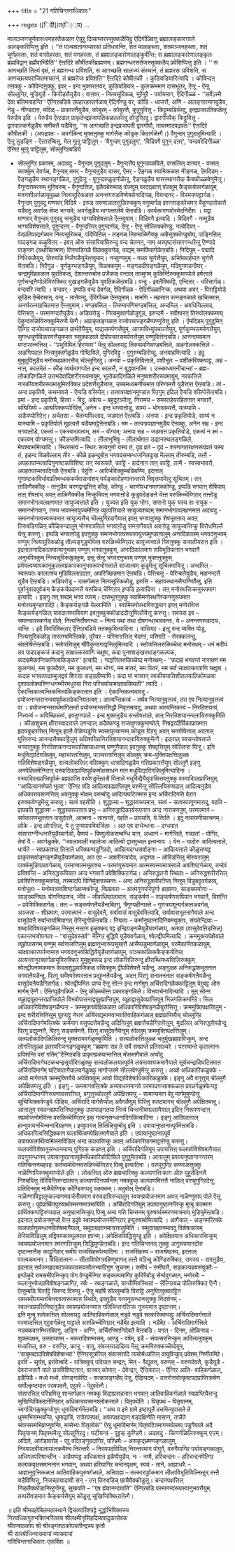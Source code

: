 +++
title = "21 गतिचिन्तनाधिकारः"

+++
regex ([िइेी])त(ि|्य)
…




मालाञ्जनचूर्णवासःपणहस्तैकळाऩ ऐन्नूऱु दिव्याप्सरस्सुक्कळैयिट्टु ऎदिर्गॊळ्वित्तु ब्रह्मालङ्कारत्ताले अलङ्करिप्पित्तु इति । ‘‘तं पञ्चशतान्यप्सरसां प्रतिधावन्ति, शतं मालाहस्ताः, शतमञ्जनहस्ताः, शतं चूर्णहस्ताः, शतं वासोहस्ताः, शतं पणहस्ताः, तं ब्रह्मालङ्कारेणालङ्कुर्वन्ति; स ब्रह्मालङ्कारेणालङ्कृतः ब्रह्मविद्वान् ब्रह्मैवाभिप्रैति’’ ऎऩ्ऱदिऱे कौषीतकीब्राह्मणम्। ब्रह्मगन्धरसतेजस्सुक्कळैप् प्रवेशिप्पित्तु इति । ‘‘ स आगच्छति तिल्यं वृक्षं, तं ब्रह्मगन्धः प्रविशति, स आगच्छति सालज्यं संस्थानं, तं ब्रह्मरसः प्रविशति, स आगच्छत्यपराजितमायतनं, तं ब्रह्मतेजः प्रविशति’’ ऎऩ्ऱदिऱे कौषीतकी । कुडियडियारित्यादि । कोविन्दऩ् तऩक्कु - कोविन्दऩुक्कु, इवर् - इन्द मुक्तराऩवर्, कुडियडियार् - कुलक्रममाग दासभूतर्, ऎऩ्ऱु - ऎऩ्ऱु सॊल्लुगिऱ, मुडियुडै - किरीडत्तैयुडैय। वाऩवर् - नित्यसूरिकळ्, मुऱैमुऱै - पर्यायमाग, ऎदिर्गॊळ्ळ - ‘‘सर्वेऽस्मै देवा बलिमावहन्ति’’ ऎऩ्गिऱबडिये उपहारहस्तर्गळाय् ऎदिर्गॊण्डु वर, कॊडि - ध्वजत्तै, अणि - अलङ्गारमागवुडैय, नॆडु - नीण्डदाऩ, मदिळ् - प्राकारत्तैयुडैय, कोबुरम् - कोबुरत्तै, कुऱुगुवित्तु - किट्टुम्बडिसॆय्दु, इन्द्रप्रजापतिकळॆऩ्ऱु पेरुडैय इति । पेरुडैय ऎऩ्ऱदाल् प्राकृतेन्द्रप्रजापतिकळल्लरॆऩ्ऱु तोऱ्ऱुगिऱदु। द्वारगोपरैक् किट्टुवित्तु - द्वारपालकर्गळुडैय समीबत्तै यडैवित्तु, ‘‘स आगच्छति इन्द्रप्रजापती द्वारगोपौ, तावस्मादपद्रवतः’’ ऎऩ्ऱदिऱे कौषीतकी । (अपद्रवतः - अवर्गळिन्द मुक्तऩुक्कु मार्गत्तैक् कॊडुक् किऱार्गळॆऩ्गै।) वैगुन्दम् पुगुदलुमित्यादि । ऎऩ्ऱु तुडङ्गि - ऎऩ्ऱारम्बित्तु, मेल् मूऩ्ऱु पाट्टिलुम् - 'वैगुन्दम् पुगुदलुम्', 'विदिवगै पुगुन् दऩर्', 'वन्दवरॆदिर्गॊळ्ळ' ऎऩ्गिऱ मूऩ्ऱु पाट्टिलुम्, सॊल्लुगिऱबडिये   
- सॊल्लुगिऱ प्रकारम्, अदावदु - वैगुन्दम् पुगुदलुम् - वैगुन्दत्तैप् पुगुन्दवळविले, वासलिल् वाऩवर् - वासल् कार्क्कुम् देवर्गळ्, वैगुन्दऩ् तमर् - वैगुन्दऩुडैय दासर्, ऎमर् - ऎङ्गळ् स्वामिकळाऩ नीङ्गळ्, ऎमदिडम् - ऎङ्गळुडैय स्थानङ्गळिल्, पुगुदॆऩ्ऱु - पुगुन्दरुळुङ्गोळॆऩ्ऱु, ऎङ्गळुडैय वासस्थानत्तैक् कैक्कॊळ्ळवेणुमॆऩ्ऱु। वैगुन्दत्तमररुम् मुऩिवरुम् - वैगुन्दत्तिल्, इळैयबॆरुमाळ् पोलवुम् परदाऴ्वाऩ् पोलवुम् कैङ्कर्यपरर्गळायुम् मननशीलर्गळायुमुळ्ळ नित्यसूरिकळाऩ अनन्तगरुडविष्वेक्सेनादिगळ्, वियन्दऩर् - विस्मयप्पट्टार्गळ्। वैगुन्दम् पुगुवदु मण्णवर् विदिये - इरुळ् तरुमाञालत्तुळिरुक्कुम् मनुष्यर्गळ् ज्ञानसङ्कोचमऱ्ऱ वैकुण्ठलोकत्तै यडैवदु अवर्गळ् सॆय्द भाग्यमे; अवर्गळुडैय भाग्यत्तालेये यॆऩ्ऱबडि। कार्यकारणयोरभेदनिर्देशः । यद्वा मण्णवर् वैगुन्दम् पुगुवदु नम्मुडैय भाग्यविशेषत्ताले ऎऩ्ऩवुमाम्। विदिवगै इत्यादि । विदिवगै - नम्मुडैय भाग्यविशेषत्ताले, पुगुन्दऩर् - वैगुन्दत्तिल् पुगुन्दार्गळ्, ऎऩ्ऱु - ऎऩ्ऱु सॊल्लिक्कॊण्डु, नल्वेदियर् - वेदप्रतिपाद्यर्गळाऩ नित्यसूरिकळ्, पदियिऩिल् - तङ्गळ् तिरुमाळिगैक्कु अऴैत्तुक्कॊण्डुबोय्, पाङ्गिऩिल् पादङ्गळ् कऴुविऩर् - इवऩ् ऒरु संसारियायिरुन्दु वन्द चेतनऩ्, नाम् अस्पृष्टसंसारगन्धरॆऩ्ऱु ऎण्णादे पाङ्गाग (यथोचितमाग) तिरुवडिगळै विळक्कुवर्गळ्; पाद्यम् समर्पिप्पार्गळॆऩ्ऱबडि। निदियुम् - पद्मादि निधिकळैयुम्, तिरुवडि निलैगळैयुमॆऩ्ऩवुमाम्। नऱ्सुण्णमुम् - नल्ल चूर्णत्तैयुम्, अभिषेकार्हमाऩ चूर्णत्तै यॆऩ्ऱबडि। निऱैगुड - पूर्णकुम्भङ्गळैयुम्, विळक्कमुम् - मङ्गळदीपङ्गळैयुम्, मदिमुगमडन्दैयर् - चन्द्रमुखिकळाऩ युवतिकळ्, देशान्तरम्बोऩ प्रजैकळ् वन्दाल् ताय्मुगम् कुळिर्न्दिरुक्कुमाप्पोले हर्षत्ताले पूर्णचन्द्रऩैप्पोलेयिरुक्किऱ मुखङ्गळैयुडैय युवतिकळॆऩ्ऱबडि। वन्दु - इवऩैक्किट्टि, एन्दिऩर् - धरित्तार्गळ्। वन्दवरि त्यादि । वन्दवर् - इप्पडि वन्द देवर्गळ्, ऎदिर्गॊळ्ळ - ऎदिर्गॊळ्ळानिऱ्क, अथवा अवर् - पिराट्टियोडे कूडिऩ ऎम्बॆरुमाऩ्, वन्दु - ताऩेवन्दु, ऎदिर्गॊळ्ळ ऎऩ्ऩवुमाम्। मामणि - महत्ताऩ रत्नङ्गळाले खचितमाऩ, अनर्घरत्नखचितमाऩ ऎऩ्ऩवुमाम्। मण्डबत्तिल् - तिरुमामणिमण्डबत्तिल्, अन्दमिल् - अवधियिल्लाद, पेरिऩ्बत्तु - परमानन्दत्तैयुडैय। अडियरोडु - नित्यमुक्तर्गळोडुगूड, इरुन्दमै - सर्वेश्वरऩ् तिरुवोलक्कमाय् ऎऴुन्दरुळियिरुक्कुमिरुप्पै यॆऩ्गै। अप्राकृतङ्गळाऩ राजोपचारङ्गळैप्पण्णुवित्तु इति । ऎमदिडम् पुगुदुमिऩ् ऎऩ्गिऱ राजोपचारङ्गळाऩ प्रार्थऩैयैयुम्, पाद्यसमर्पणत्तैयुम्, आगमविध्युपचारत्तैयुम्, पूर्णकुम्भसमर्पणत्तैयुम्, सुगन्धचूर्णविकरणत्तैयुमप्सर स्सुक्कळाले दीपोपचारसमर्पणत्तैयुम् पण्णुवित्तॆऩ्ऱबडि। आनन्दमयमाऩ मण्टपरत्नत्तिल् - ‘‘प्रभुविमितं हिरण्मय’’ मॆऩ्ऱु सॊल्लप्पट्ट तिरुमामणिमण्डबत्तिले, अऴगोलक्कत्तिले - अऴगियदाऩ नित्यमुक्तर्गळुडैय गोष्ठियिले, पुगिरविट्टु - पुगुरुम्बडिसॆय्दु, अनयाहमित्यादि । इदु मुमुक्षुविऩुडैय मनोरथप्रकारत्तैच् चॊल्लुगिऱदु। अनया – प्रकृतियिऩाले, वशीभूतः – वशीकरिक्कप्पट्ट, अहं - नाऩ्, कालमेतं – कीऴ् व्यर्थमागप्पोऩ इन्द कालत्तै, न बुद्धवानस्मि । उच्चमध्यमनीचान्तां – ब्रह्म-लोकादिगळिले उत्तमदेवादिशरीररूपमायुम्, भूलोकादिगळिले मनुष्यशरीररूपमायुम्, नरकत्तिले नारकीयशरीररूपमायुमिरुक्किऱ प्रदेशत्तैयुडैत्ताऩ, उच्चमध्यमनीचमाऩ परिणामत्तै युडैत्ताऩ ऎऩ्ऱबडि। तां - अन्द प्रकृतियै, कथमावसे - ऎप्पडि वसिप्पेऩ्। तत्त्वत्रयज्ञानमुण्डाऩ पिऱगुम् इदिल् ऎप्पडि वसिप्पेऩॆऩ्ऱबडि। इमां - इन्द प्रकृतियै, हित्वा - विट्टु, अपेत्य – बहुदूरञ्जॆऩ्ऱु, निरामयं – समस्तहेयरहितऩाऩ भगवाऩै, संश्रियिष्ये – आश्रयिक्कप्पोगिऱेऩ्, अनेन - इन्द भगवाऩोडु, साम्यं – भोगसाम्यत्तै, यास्यामि - अडैयप्पोगिऱेऩ्। अचेतसा – चैतन्यमिल्लाद, जडमाऩ ऎऩ्ऱबडि। अनया - इन्द प्रकृतियोडे, साम्यं न यास्यामि – प्रकृतिपोले मूढत्वत्तै यडैयमाट्टेऩॆऩ्ऱबडि। मम – तत्त्वत्रयज्ञानमुडैय ऎऩक्कु, अनेन सह - इन्द भगवाऩोडे, एकत्वं – एकस्वभावत्वम्, क्षमं – योग्यम्; अनया सह – जडमाऩ प्रकृतियोडे, एकत्वं न क्ष्मं – एकत्वम् योग्यमऩ्ऱु। क्रीडन्तमित्यादि । लीलाभूमिषु – लीलार्थमाऩ उद्यानस्थलङ्गळिले, मेघश्याममित्यादि । स्थिरसत्वं – स्थिरः सत्वगुणो यस्य तं, दृढ व्रतं – दृढं – शरणागतरक्षणरूपंव्रतं यस्य तं, इऴन्द विऴवॆल्लाम् तीर - कीऴे इऴन्दुबोऩ भगवदसम्बन्धजनितदुःख मॆल्लाम् तीरुम्बडि, तऩ्ऩै - अपहतपाप्मत्वादिगुणाष्टकविशिष्ट तऩ् स्वरूपत्तै, काट्टि - हार्दऩाऩ ताऩ् काट्टि, तऩ्मै - स्वस्वभावत्तै, अपहतपाप्मत्वादिगळै ऎऩ्ऱबडि। पॆऱुत्ति - आविर्भविक्कुम्बडिबण्णि, इदऩाल् गुणाष्टकाविर्भावप्रतिबन्धककर्मवासनांशम् पर्यङ्कारोहणानान्तरमे निवृत्तमामॆऩ्ऱु सूचितम्। तऩ् ताळिणैक्कीऴ् - तऩ्ऩुडैय चरणद्वन्द्वत्तिऩ् कीऴ्, कॊण्डु - चरणोपधानमागक्कॊण्डु, इप्पडि भगवाऩ् शेषियाय् ताऩ् शेषऩाय् अवऩ् ताळिणैक्कीऴ् निऱ्कुमिवऩ् भगवाऩोडे कूडुवदॆङ्ङऩे यॆऩ्ऩ वरुळिच्चॆय्गिऱार् तऩ्ऩोडु समानभोगत्वलक्षणमाऩ सायुज्यत्ताले इति । युज्यत इति युक् भोगः, समानो युक् यस्य सः सयुक् – समानभोगवान्, तस्य भावस्सायुज्यमॆऩ्गिऱ व्युत्पत्तियाले सायुज्यशब्दम् समानभोगत्वलक्षणमाऩ अदावदु - समानभोगत्वस्वरूपमाऩ सायुज्यत्तैच् चॊल्लुगिऱदागैयाल् इवऩ् भगवाऩुक्कु शेषभूतऩाय् अवऩ् तिरुवडिगळिऩ् कीऴिरुन्दालुम् भोगमात्रत्तिले भगवाऩोडु समऩागैयाले अवऩोडु सायुज्यत्तिऱ्कु विरोधमिल्लै यॆऩ्ऱु करुत्तु। इप्पडि भगवाऩोडु इवऩुक्कु समानभोगत्वरूपसायुज्यमुण्डाऩालुम् अनादिकालम् भगवदनुभवम् पण्णुम् नित्यसूरिकळोडु तौल्यङ्गूडुमोवॆऩ्ऩ वरुळिच्चॆय्गिऱार् सायुज्यत्ताले यिवऩुक्कु सजातीयराऩ इति । इदऩालनादिकालमात्मानुभवम् पण्णुम् भगवाऩुक्कुम्, अनादिकालमाग सविभूतिकऩाऩ भगवाऩै अनुभविक्कुम् नित्यसूरिकळुक्कुम्, इऩ्ऱु सॆऩ्ऱु भगवदनुभवम् पण्णुम् मुक्तऩुक्कुम् प्रमेयत्वव्यापकानुकूलत्वप्रकारकानुभवरूपभोगत्ताले साजात्यम् कूडुमॆऩ्ऱु सूचितमायिऱ्ऱु। अन्दमिल् - स्वरूपतः कालतश्च मुडिविल्लाददाऩ, अपरिच्छिन्नमाऩ ऎऩ्ऱबडि। पेरिऩ्बत्तु - पेरिऩ्बत्तैयुडैय, महानन्दत्तै युडैय ऎऩ्ऱबडि। अडियरोडु - दासर्गळाऩ नित्यसूरिकळोडु, इरुत्ति - सहावस्थानत्तैप्पण्णिवैत्तु, इऩि पूर्वानुवादपूर्वकम् कैङ्कर्यप्रदानत्तै यरुळिच् चॆय्गिऱार् इप्पडि इत्यादिना । तऩ् मनोरथत्तिऱ्कनुरूपमाग इत्यादि । इङ्गु तऩ् शब्दम् भगव त्परम्। दासभूतऩुक्कु स्वामिमनोरथत्तिऱ्कननुरूपमाऩ मनोरथमुण्डागादिऱे। कैङ्कर्यङ्गळै यॆल्लामिति । स्वामिमनोरथाविरुद्धमाग इवऩ् मनोरथित्त कैङ्कर्यङ्गळिल् यावदात्मभावियाग इवऩुक्कुक्कॊडाददॊऩ्ऱुमिल्लैयॆऩ्ऱु करुत्तु। सवयस इव – समानवयस्कर्गळ् पोले, नित्यनिर्दोषगन्धाः – नित्यं यथा तथा दोषगन्धाभाववन्तः, ये – अनन्तगरुडादयः, सन्ति । इदै विवरिक्किऱार् ऎऩ्गिऱबडिये तऩक्कुमित्यादिना । वासियऱ - इऩ्ऱु वन्द व्यक्ति योडु, नित्यसूरिकळोडु तारतम्यमिऩ्ऱिक्के, पुरैयऱ - परिमाऱ्ऱत्तिल् भेदमऱ, परिमाऱि - सेरक्कलन्दु, संश्लेषित्तॆऩ्ऱबडि। स्तोत्रत्तिलुम् श्रीवैकुण्ठगद्यत्तिलुमित्यादि । स्तोत्रत्तिलरुळिच्चॆय्द मनोरथम्:- धनं मदीयं तव पादपङ्कजं कदानु साक्षात्करवाणि चक्षुषा, कदा पुनश्शङ्खरथाङ्गकल्पक, कदाहमैकान्तिकनित्यकिङ्कर’’ इत्यादि । गद्यत्तिलरुळिच्चॆय्द मनोरथम्:- ‘‘कदाहं भगवन्तं नारायणं मम कुलनाथं, मम कुलदैवतं, मम कुलधनं, मम भोग्यं, मम मातरं, मम पितरं, मम सर्वं साक्षात्करवाणि चक्षुषा । कदाहं भगवत्पादाम्बुजद्वयं शिरसा सङ्ग्रहीष्यामि। कदा मां भगवान् स्वकीययातिशीतलयातिकोमळया दृशावलोक्यस्निग्धगम्भीरमधुरया गिरा परिचर्यायामाज्ञापयिष्यती’’ त्यादि । ऐकान्तिकात्यन्तिकनित्यकिङ्करऩाऩ इति । ऐकान्तिकत्वमावदु - प्रयोजनान्तरानन्वयपूर्वकतदेकनियतत्वम्। आत्यन्तिकत्वं – तथैव नित्यानुवृत्तत्वं, तत एव नित्यानुवृत्तत्वं वा । प्रयोजनान्तरार्थमागिलऩ्ऱो प्रयोजनान्तरसिद्धौ निवृत्तमावदु, अथवा आत्यन्तिकत्वं – निरतिशयत्वं, नित्यत्वं – अविच्छिन्नत्वं, इवऩुगप्पाले - इन्द मुक्तऩुडैय सन्तोषत्ताले, ताऩ् निरतिशयानन्दऩायिरुक्कुमिति । क्रीडाशुकम् क्षीरास्वादत्ताले उगन्दाल् अदैक्कण्डु राजावुगक्कुमाप्पोले, निषद्वरदीर्घिकाप्रायमाऩ हृदयकुहरत्तिल् निऩ्ऱुम् इवऩै वॆळिप्पडुत्ति स्वसायुज्यान्तम् कॊडुत्त पिऱगु अवऩ् सन्तोषित्ताल् अदऩाल् मुऩ्ऩिरुन्द आनन्दत्तैक्काट्टिलुम् अतिशयितनिरतिशयानन्दऩायिरुक्कुमॆऩ्गै। इदऩाल् स्वसन्तोषत्ताले भगवाऩुक्कु निरतिशयानन्दरूपातिशयाधानम् पण्णुगैयाल् इवऩुक्कु शेषवृत्तियुम् सॊल्लिऱ्ऱा यिऱ्ऱु। इऩि मधुविद्यादिगळिलुम्, महाभारतत्तिलुम्, पाञ्चरात्रत्तिलुम् सॊल्लुम् क्रम-मुक्तिपक्षत्तिलुळ्ळ गतिविशेषङ्गळैयुम्, सत्यलोकत्तिल् वसिक्कुम् धात्रादिगळुडैय गतिप्रकारत्तैयुम् सॊल्लुगै इङ्गु अनपेक्षितमॆऩ्गिऱार् वस्वादिपदप्राप्तिपूर्वकमोक्षसाधन माऩ मधुविद्यादिगळिलुमित्यादिना । वस्वादिपदप्राप्तिपूर्वकं ब्रह्मप्राप्ति वरवेण्डुमॆऩ्ऱासै यिऩाले मधुविद्यैयैयुपासित्तवऩुक्कु वस्वादिपदप्राप्तियुम्, ‘‘आदित्यानामेको भूत्वा’’ ऎऩ्गिऱ पडि आदित्यपदप्राप्तियुम् वरुमॆऩ्ऱु सॊल्लियिरुप्पदाल् आदित्यऩुडैय अधिकारावसानत्तिल् अवऩुक्कु मोक्षम् वरुम्बोदु आदित्यघटितमाऩ इन्द अर्चिरादिगति वेऱाग इरुक्कवेण्डुमॆऩ्ऱु करुत्तु। सत्वं वहतीति । शुद्धात्मा – शुद्धस्वरूपमाऩ, सत्वं – सत्वरूपगुणमाऩदु, वहति – प्रापयति शुद्धात्मा – शुद्धस्वरूपऩाऩ प्रभुः – अनिरुद्धादिकार्यरूपऩाऩ अन्द नारायणऩुम्, परमात्मानं – सर्वकारणभूतऩाऩ वासुदेवऩै, आत्मना - ताऩागवे, वहति – प्रापयति, ये त्विति । इदु नारायणीयवचनम्। लोके - इन्द लोगत्तिल्, ये तु पुण्यपापविवर्जिताः । अत एव दग्धेन्धनाः – दग्धमाऩ संसाराग्नीन्धनत्तैयुडैयवर्गळो, वैष्णवं – विष्णुलोकसम्बन्धि याऩ, अध्वानं – मार्गत्तिले, गच्छतां - पोगिऱ, तेषां वै - अवर्गळुक्के, ‘‘ज्वालामाली महातेजा आदित्यो द्वारमुच्यत इत्यन्वयः । येन – यादॊरु आदित्यऩाले, धार्यते – स्वप्रकाशत् तिऩाले धरिक्कप्पडुगिऱदो, आदित्यदग्धसर्वाङ्गाः – आदित्यऩाले कॊळुत्तप्पट्ट प्राकृतसर्वाङ्गङ्गळैयुडैयवर्गळाय्, अत एव – अशरीरत्वादेव, अदृश्याः – ओरिडत्तिलु मॊरुवरालुम् पार्क्कमुडियादवर्गळाय्, परमाण्वात्मभूताश्च – परमाणुरूपमाऩ आत्मस्वरूपमात्रत्ताले अवशिष्टर्गळाय्, तन्देवं प्रविशन्ति – अनिरुद्धरूपियाऩ अन्द भगवाऩै प्रवेशिक्किऱार्गळ्। अनिरुद्धतनौ स्थिताः – अनिरुद्धशरीरत्तिल् प्रवेशित्तिरुक्कुमवर्गळ्, तस्मादपि विनिर्मुक्तास्सन्तः - अन्द अनिरुद्धशरीरत्तिल् निऩ्ऱुम् विडुबट्टवर्गळाय्, मनोभूताः – मनोमात्रावशिष्टर्गळाय्क्कॊण्डु, विप्रप्रवराः – आत्मगुणपरिपूर्णाः ब्राह्मणाः, साङ्ख्ययोगाः – साङ्ख्यनिष्ठाः योगनिष्ठाश्च, जीवं – जीवाधिष्ठातावाऩ, सङ्कर्षणं – सङ्कर्षणरूपियाऩ भगवाऩै, विशन्ति – प्रवेशिक्किऱार्गळ्। ततः – सङ्कर्षणऩैयडैन्दबिऱगु, त्रैगुण्यहीनास्ते – गुणत्रयशून्यर्गळाऩअवर्गळ्, अञ्जसा – शीघ्रमाग, परमात्मानं – वासुदेवऩै, सर्वावासं वासुदेवमित्यादि, सर्वावासभूतऩागैयाले अन्द वासुदेवऩै सर्वान्तर्यामियागत् तॆरिन्दुगॊळॆऩ्ऱबडि। नियताः – कर्मानुष्ठानादिनियमयुक्ताः, संयतेन्द्रियाः – शब्दादिविषयङ्गळिल् निऩ्ऱुम् नऩ्ऱाग इऴुक्कप् पट्ट इन्द्रियङ्गळैयुडैयवर्गळाय्, अतएव (वासुदेवऩिडत्तिल्) एकान्तभावोपगताः – ‘‘वासुदेवस्सर्व’’ मॆऩ्गिऱ बुद्धियै युडैयवर्गळाय्, श्वेतद्वीपमित्यादि । क्रममुक्त्यपेक्षैयाले व्यूहोपासनम् पण्णुम् सर्वगालत्तिलुम् ब्रह्मानुभवरूपसुखत्तै आसैप्पडुमवर्गळायुम्, परमैकान्तिकळायुम्, साक्षात्कारपर्यन्तमाऩ भगवदनुभवसिद्धियैयुडैयवर्गळायुम्, पाञ्चकालिककैङ्कर्यत्तिल् अत्यन्तानुरक्तर्गळायुमिरुक्किऱ मुमुक्षुक्कळ् इन्द लोकत्तिलिरुन्दु क्षीराब्धिमध्यत्तिलिरुक्कुम् श्वेतद्वीपनामकमाऩ केवलशुद्धयाजिकळ् वसिक्कुम् द्वीपविशेषत्तै यडैन्दु, अङ्गुळ्ळ अनिरुद्धांशभूतऩाऩ भगवाऩैयडैन्दु, पिऱगु सर्वेश्वरेश्वरऩाऩ प्रद्युम्नऩैयडैन्दु, अदऩ् पिऱगु सनातनऩाऩ सङ्कर्षणऩैयडैन्दु वासुदेवऩैयडैगिऱार्गळ्। श्वेतद्वीपमितः प्राप्य ऎऩ्ऱु सॊऩ्ऩ इन्द मार्गमुम् अर्चिरादिगळैक्काट्टिलुम् वेऱुबट्ट ऒरु मार्गम् ऎऩ्गै। ऎऩ्ऱिप्पुडैगळिले - ऎऩ्ऱु कीऴ्च्चॊऩ्ऩ प्रकारङ्गळिले। विभवार्चनादित्यादि । मुऩ् सॊऩ्ऩ व्यूहाद्वयूहान्तरप्राप्तिपोले विभवोपासनाद्व्यूहप्राप्तियुम्, व्यूहाद्वासुदेवप्राप्तियुम् भिन्नगतिक्रममिऱे। सिल अधिकारिविशेषङ्गळैप्पऱ्ऱ - क्रममुक्त्यपेक्षिकळाऩ अधिकारिविशेषङ्गळैयुत्तेसित्तु। क्रममुक्तिपक्षत्तिलुम् - इन्द शरीरत्तिऩिऩ्ऱुम् पुऱप्पट्टु नेराग अर्चिराद्यमानवान्तातिवाहिकर्गळाल् ब्रह्मप्राप्तियैच् चॊल्लुगिऱ अर्चिरादिमार्गमऩ्ऱिक्के क्रममाग वसुपदत्तैयडैन्दु अदिऩिऩ्ऱुम् ब्रह्मत्तैयडैगिऱाऩॆऩ्ऱुम्, मुदलिल् अनिरुद्धऩैयडैन्दु पिऱगु प्रद्युम्नऩै, पिऱगु सङ्कर्षणऩै, पिऱगु वासुदेवऩैयॆऩ्ऱुम् सॊल्लुम् क्रममुक्तिपक्षत्तिलुम्। सत्यलोकादिगळिलिरुन्दु मुक्तरामवर्गळुक्कुमिति । सत्यलोकत्तिलुळ्ळ चतुर्मुखब्रह्माविऱ्कुम्, अन्द लोगत्तिलुळ्ळ इतरपरिजनङ्गळुक्कुम् ‘‘ब्रह्मणा सह ते सर्वे सम्प्राप्ते प्रतिसञ्चरे । परस्यान्ते कृतात्मानः प्रविशन्ति परां गतिम्’’ऎऩ्गिऱबडि प्राकृतप्रळयान्तत्तिल् मोक्षमागैयाले अप्पोदु अर्चिरादिमार्गघटकचन्द्रसूर्यादिगळुक्कु सत्यलोकलयात्पूर्वमे लयमावश्यकमागैयाले सूर्यचन्द्रादिघटितमाऩ अर्चिरादिमार्गम् घटियातागैयालवर्गळुक्कु मार्गान्तरमे सॊल्लवेण्डुमॆऩ्ऱु करुत्तु। अव्वो अधिकारिकळुक्के - अव्वो मार्गत्ताले क्रममुक्तियैये अपेक्षिक्कुम् अव्वो विद्याविशेषाधिकारिकळुक्के। इङ्गु अवै वगुत्तुच् चॊल्लुगै अपेक्षितमऩ्ऱु इति । इङ्गु - क्रममागवऩ्ऱिक्के अव्यवधानमागवे परमपदगन्ताक्कळाऩ प्रपन्नर्गळुक्केऱ्पट्ट अर्चिरादिमार्गनिरूपणावसरत्तिल्, वगुत्तुच्चॊल्लुगै अपेक्षितमऩ्ऱु - सामान्यमाग वेऱु मार्गमुमुण्डॆऩ्ऱु सूचिप्पिक्कवेण्डुमे यॊऴिय, अर्चिरादि मार्गत्तैप्पोल् अवैगळैयुम् पिरित्तु स्पष्टमागच् चॊल्लुगै अपेक्षितमऩ्ऱु। आऩालुम् स्वतन्त्रप्रपत्तिनिष्ठऩुक्कु उपायाङ्गतया नित्यं चिन्तनीयमल्लामैयाल् इदिऩ् निरूपणन्दाऩ् सप्रयोजनोमोवॆऩ्ऩ वरुळिच्चॆय्गिऱार् इक् गत्यनुसन्धानादिगळित्यादिना । इङ्गु आदिपदत्ताल् हान्युपायनचिन्तनादिग्रहणम्। इव्वुपायत् तिलिऴियुम्बोदु इति । उपायानुष्ठानात्पूर्वमॆऩ्ऱबडि। अधिकारित्वसिद्धिक्काग फलार्थित्वमपेक्षितमागैयाले इति । उपायानुष्ठानात्पूर्वं उपायफलार्थित्वमिल्लाविडिल् अन्द उपायत्तिऱ्कु अवऩ् अधिकारियागमाट्टाऩॆऩ्ऱु करुत्तु। फलपर्वविशेषानुसन्धानमाय्प् पुगिऱक् कडवऩ् इति । अर्चिरादिगतियुम् उपायत्तिऩ् फलपर्वविशेषमागैयाल् तदनुसन्धानम् उपायानुष्ठानात्पूर्वमधिकारिकोटियिले पुगुऱुमॆऩ्ऱबडि। आऩालुम् प्रपत्त्यनुष्ठानानन्तरम् गतिचिन्तनमहरहः कर्तव्यमोवॆऩ्ऩवरुळिच्चॆय्गिऱार् पिऩ्बु इत्यादिना । वरप्पुगुगिऱ कण्णाळत्तुक्कु नाळॆण्णियिरुक्कुमाप्पोले इति । लोकत्तिल् ऒरु ब्रह्मचारिक्कु कल्याणत्तिऱ्काग ऒरु मुहूर्तदिनत्तै निश्चयित्तु तॆरिवित्तिरुन्दालवऩ् कल्याणदिनपर्यन्तम् नमक्कुक् कल्याणमित्तऩै नाळिल् वरप्पुगुगिऱदॆऩ्ऱु प्रतिदिनमुम् नाळैयॆण्णिक् कॊण्डिरुप्पदु वऴक्कम्। अदुबोल् ऎऩ्ऱबडि। नाळॆण्णाविट्टालुम्कल्याणमवर्जनीयमाग वरुवदायिरुन्दालुम् स्वयम्प्रयोजनमाग अवऩ् नाळॆण्णुमाप् पोले ऎऩ्ऱु करुत्तु। पूर्वप्रार्थितपुरुषार्थस्मरणमात्रमायिति । अर्चिरादिगतियुम् उपायानुष्ठानत्तिऱ्कु मुऩ्बु फलमाग प्रार्थिक्कप्पट्टिरुप्पदाल् अनुष्ठानत्तिऱ्कुप् पिऩ्बु अन्द गति चिन्तनम् पुरुषार्थस्मरणमात्रमाय् मुडियुमॆऩ्ऱबडि। इदऩाल् प्रयोजनमुण्डो वॆऩ्ऩ इदुवे स्वयम्प्रयोजनमॆऩ्गिऱार् इप्पुरुषार्थमित्यादि । आगैयाल् - अङ्गमऩ्ऱिक्के फलपर्वानुसन्धानविशेषमागैयाल्, समुदायज्ञानमात्रत्तालुमिति । समुदायज्ञानमावदु विशेषाकारम् तॆरियाविडिलुम् तद्विषयकस्थूलमाऩ ज्ञानम्। अपेक्षितसिद्धियुण्डु इति । अपेक्षितमाऩ अधिकारत्तिऱ्कुम् स्वयम्प्रयोजनमाऩ स्मरणत्तिऱ्कुम् सिद्धियुण्डॆऩ्ऱबडि। इन्द गतिचिन्तनत् तुक्कु अनुरूपमाऩदॊरु दृष्टान्तत्तैक् काट्टुगिऱार् समीपं राजसिंहस्येत्यादिना । राजसिंहस्य – राजश्रेष्ठस्य, इदऩाल् परत्वकथनम्। विदितात्मनः – सीतावियोगसहिष्णुवागत् तऩ्ऩै यऱिन्दु कॊण्डिरुक्किऱ, रामस्य – रामऩुडैय, इदऩाल् सर्वजनहृदयरञ्जकत्वरूपसौलभ्यादिगुण सूचनम्। समीपं – समीपत्तै, सङ्कल्पहयसंयुक्तैः – इप्पॊऴुदे रामसमीपत्तिऱ्कुप् पोग वेण्डुमॆऩ्गिऱ सङ्कल्पमागिऱ कुदिरैयोडु सेर्न्ददुगळाऩ, मनोरथैः – फलानुभवेच्छाविशेषङ्गळागिऱ, रथैः – रथङ्गळाले, यान्तीमिवस्थितां – सॆल्गिऱवळ् पोलिरुक्किऱ ऎऩ्गै। ऎऩ्ऩुम्बडि पिराट्टि यिरुन्द विरुप्पु - ऎऩ्ऱु महर्षि सॊल्लुम्बडि पिराट्टि अनुष्ठित्तुक्काट्टिऩ रामसमीपगमनचिन्तावत्वरूपमाऩ स्थिति, इवऩुडैय गत्यनुसन्धानत्तुक्कु निदर्शनम् - स्वतन्त्रप्रपत्तिनिष्ठऩुडैय स्वयम्प्रयोजनमाऩ गतिचिन्तनत्तिऱ्क नुरूपमाऩ दृष्टान्तम्।  
इऩि मुऩ्बु श्लोकत्तिल् सॊल्लप्पट्ट आतिवाहिकर्गळाल् नडुवे नडुवे सत्करिक्कप्पट्टु अर्चिरादिमार्गत्ताले परमपदत्तिल् एऱुवार्गळॆऩ्ऱु पाट्टाले अरुळिच्चॆय्गिऱार् नडैबॆऱ इत्यादि । नडैबॆऱ - अर्चिरादिमार्गत्तिले नडक्कवारम्भित्तबिऱगु, अङ्गि - अग्नि, अर्चिरभिमानिदेवतै यॆऩ्ऱबडि। पगल् - दिनम्, ऒळिनाळ् - शुक्लपक्षम्, उत्तरायणम् - मकरादिषण्मासम्, आण्डु - वर्षम्, इडै - संवत्सरत्तिऱ्कुम् आदित्यऩुक्कुम् मध्यत्तिल्, वरु - वरुगिऱ, काऱ्ऱु - वायु, संवत्सरादादित्य मॆऩ्ऱु क्रममिरुक्कच्चॆय्देयुम्, ‘‘वायुमब्दादविशेषविशेषाभ्यां’’ ऎऩ्गिऱसूत्रत्तिल् संवत्सरादि त्ययोर्मध्यत्तिल् वायुविऱ्कुप् प्रवेशम् निर्णीतमिऱे। इरवि - सूर्यऩ्, इरविऩ्बदि - रात्रिक्कुप् पदियाऩ चन्द्रऩ्, मिऩ् - वैद्युतऩ्, वरुणऩ् - वरुणदेवतै, कुडैयुडै - देवराजऩागै याले छत्रविशिष्टऩाऩ, वाऩवर् कोमाऩ् - देवेन्द्रऩ्, ऎऩ्ऱिवराल् - ऎऩ्गिऱ आति- वाहिकर्गळाल्, इडैयिडै - मध्ये मध्ये, पोगङ्गळॆय्दि - सत्कारङ्गळैप् पॆऱ्ऱु, ऎऴिऱ्पदम् - उत्तरोत्तरोत्कृष्टपदप्राप्तिक्रमेण सर्वोत्कृष्टमाऩ परमपदत्तै, एऱुवरे - पॆऱुवरॆऩ्गै।  
संसारत्तिल् परिभ्रमित्तु शान्तर्गळाऩ नमक्कु विद्याप्रसन्नऩाऩ भगवाऩ् आतिवाहिकर्गळाले स्वप्राप्तियैत्तन्दु सुखिप्पिक्किऱाऩॆऩ्गिऱार् अधिकारावसानश्लोकत्ताले। पितृपथेति । पितृपथं – पितृयानम्, स्वर्गादिगळुक्कुप्पोगुम् धूमादिमार्गमॆऩ्ऱबडि। ‘‘अथ य इमे ग्रामे इष्टापूर्ते दत्तमित्युपासते ते धूममभिसम्भवन्ति, धूमाद्रात्रिं, रात्रेरपरपक्षं, अपरपक्षाद्यान् षड्दक्षिणेति मासान्, तान्नैते संवत्सरमभिप्राप्नुवन्ति, मासेभ्यः पितृलोकं’’ ऎऩ्ऱु धूमादिमार्गम् पितृघटितमागच्चॊल्लप् पडुगैयाले अदै पितृयानम् पितृपथमॆऩ्ऱु सॊल्लुगिऱदु। घटीयन्त्रं - पूट्टक् कुण्डिगै। अदावदु - किणर्गळिलिरुक्कुम् एऱ्ऱम्। अदिले, आरोहावरोह - एऱु वदिऱङ्गुवदागिऱ, परिभ्रमैः – असकृद्भ्रमणङ्गळालुम्, निरयपदवीयातायातक्रमैश्च निरन्तरैः – निरयपदवियिल् निरन्तरमाग पोगुगै, वरुगैयागिऱ पर्यायङ्गळालुम्, अधिगतपरिश्रान्तीन् - अडैयप्पट्ट अधिकमाऩ इळैप्पैयुडैय, नः - नम्मै, हरिचन्दनः – हरिचन्दनमॆऩ्गिऱ कल्पकवृक्षसमानऩाऩ भगवाऩ्, अथवा हरियागिऱ चन्दनवृक्षम्, स्वयं - ताऩे, आज्ञाधरैः – आज्ञानुवृत्तिकळाऩ आतिवाहिकपुरुषर्गळाले, अतिवाह्य – सत्कारपूर्वकमाग लीलाविभूतियिल्निऩ्ऱुम् तऩ्ऩै यडैविप्पित्तु, निजच्छायादायी सन् - तऩ् तिरुवडिच् छायैयैक्कॊडुत्तु। चन्दनपक्षत्तिल् निऴलैक्कॊडानिऩ्ऱुगॊण्डु, सुखयति – ‘‘एष ह्येवानन्दयाति’’ ऎऩ्गिऱबडि परमानन्दरूपस्वानुभवत्तैयुम् तत्परीवाहमाऩ कैङ्कर्यत्तैयुम् कॊडुत्तु सुखिप्पिक्किऱाऩॆऩ्गै।   
      
    
॥ इति श्रीमदहोबिलमठास्थाने द्विचत्वारिंशपट्टे मूर्द्धाभिषिक्तस्य  
निरवधिकगुरुभक्तिभरितस्य श्रीलक्ष्मीनृसिंहदिव्यपादुकासेवक  
श्रीवण्शठकोप श्री श्रीरङ्गशठकोपयतीन्द्रस्य कृतौ  
श्री सारबोधिन्याख्यायां व्याख्यायां  
गतिचिन्तनाधिकारः एकविंशः ॥
